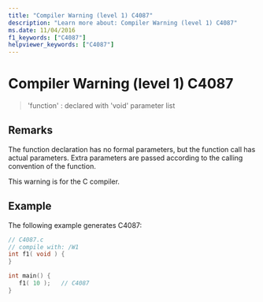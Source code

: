```yaml
---
title: "Compiler Warning (level 1) C4087"
description: "Learn more about: Compiler Warning (level 1) C4087"
ms.date: 11/04/2016
f1_keywords: ["C4087"]
helpviewer_keywords: ["C4087"]
---
```

# Compiler Warning (level 1) C4087

> 'function' : declared with 'void' parameter list

## Remarks

The function declaration has no formal parameters, but the function call has actual parameters. Extra parameters are passed according to the calling convention of the function.

This warning is for the C compiler.

## Example

The following example generates C4087:

```c
// C4087.c
// compile with: /W1
int f1( void ) {
}

int main() {
   f1( 10 );   // C4087
}
```
